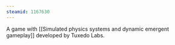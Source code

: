 ```yaml
---
steamid: 1167630
---
```

A game with [[Simulated physics systems and dynamic emergent gameplay]] developed by Tuxedo Labs.